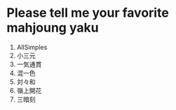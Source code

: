 # Please tell me your favorite mahjoung yaku
1. AllSimples
2. 小三元
3. 一気通貫
4. 混一色
5. 対々和
6. 嶺上開花
7. 三暗刻
